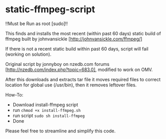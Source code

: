 static-ffmpeg-script
====================

!!Must be Run as root [sudo]!!

This finds and installs the most recent (within past 60 days) static build of ffmpeg built by johnvansickle [http://johnvansickle.com/ffmpeg/]

If there is not a recent static build within past 60 days, script will fail (working on solution).

Original script by jonnyboy on nzedb.com forums [http://nzedb.com/index.php?topic=683.0], modified to work on OMV. 

After this downloads and extracts tar file it moves required files to correct location for global use (/usr/bin), then it removes leftover files.

How-To:
* Download install-ffmpeg script
* run `chmod +x install-ffmpeg.sh`
* run script `sudo sh install-ffmpeg`
* Done

Please feel free to streamline and simplify this code.
